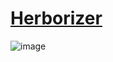 # [Herborizer](https://herborizer.com/)
![image](https://user-images.githubusercontent.com/104687767/166610982-2df4bf59-f0f4-4b69-a83d-4f2e966405ce.png)
